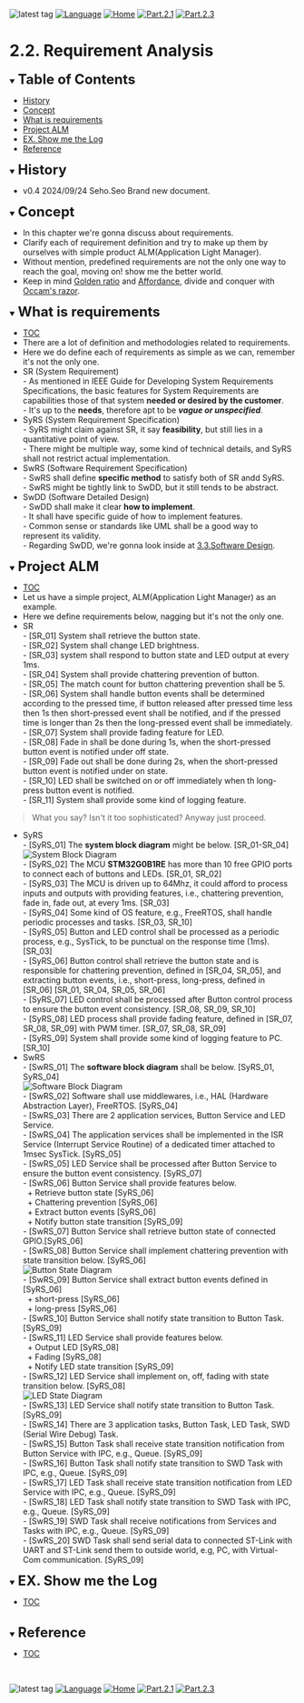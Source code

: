 ![latest tag](https://img.shields.io/github/v/tag/gtuja/CSC_MS.svg?color=brightgreen)
[![Language](https://img.shields.io/badge/Language-%E6%97%A5%E6%9C%AC%E8%AA%9E-brightgreen)](https://github.com/gtuja/CSC_MS/blob/main/Part2/2.RequirementAnalysis.md)
[![Home](https://img.shields.io/badge/Home-Readme-brightgreen)](https://github.com/gtuja/CSC_MS/blob/main/README_en.md)
[![Part.2.1](https://img.shields.io/badge/Prev-Part.2.1-brightgreen)](https://github.com/gtuja/CSC_MS/blob/main/Part2/1.WorFlowOnGithub_en.md)
[![Part.2.3](https://img.shields.io/badge/Next-Part.2.3-brightgreen)](https://github.com/gtuja/CSC_MS/blob/main/Part2/3.SoftwareDesign_en.md)

# 2.2. Requirement Analysis

<div id="toc"></div>
<details open>
<summary><font size="5"><b>Table of Contents</b></font></summary>

- [History](#history)
- [Concept](#Concept)
- [What is requirements](#what_is_requirements)
- [Project ALM](#project_alm)
- [EX. Show me the Log](#Exercise)
- [Reference](#Reference)

</details>

<div id="history"></div>
<details open>
<summary><font size="5"><b>History</b></font></summary> 

- v0.4 2024/09/24 Seho.Seo Brand new document.

</details>

<div id="Concept"></div>
<details open>
<summary><font size="5"><b>Concept</b></font></summary>

- In this chapter we're gonna discuss about requirements.
- Clarify each of requirement definition and try to make up them by ourselves with simple product ALM(Application Light Manager). 
- Without mention, predefined requirements are not the only one way to reach the goal, moving on! show me the better world.
- Keep in mind [Golden ratio](https://en.m.wikipedia.org/wiki/Golden_ratio) and [Affordance](https://en.m.wikipedia.org/wiki/Affordance), divide and conquer with [Occam's razor](https://en.m.wikipedia.org/wiki/Occam%27s_razor). 

</details>

<div id="what_is_requirements"></div>
<details open>
<summary><font size="5"><b>What is requirements</b></font></summary>

- [TOC](#toc)
- There are a lot of definition and methodologies related to requirements.
- Here we do define each of requirements as simple as we can, remember it's not the only one.
- SR (System Requirement)<br>
\- As mentioned in IEEE Guide for Developing System Requirements Specifications, the basic features for System Requirements are capabilities those of that system **needed or desired by the customer**.<br>
\- It's up to the **needs**, therefore apt to be ***vague or unspecified***.<br>
- SyRS (System Requirement Specification)<br>
\- SyRS might claim against SR, it say **feasibility**, but still lies in a quantitative point of view.<br>
\- There might be multiple way, some kind of technical details, and SyRS shall not restrict actual implementation.<br>
- SwRS (Software Requirement Specification)<br>
\- SwRS shall define **specific method** to satisfy both of SR andd SyRS.<br>
\- SwRS might be tightly link to SwDD, but it still tends to be abstract.<br>
- SwDD (Software Detailed Design)<br>
\- SwDD shall make it clear **how to implement**.<br>
\- It shall have specific guide of how to implement features.<br>
\- Common sense or standards like UML shall be a good way to represent its validity.<br>
\- Regarding SwDD, we're gonna look inside at [3.3.Software Design](https://github.com/gtuja/CSC_MS/blob/main/Part2/3.SoftwareDesign.md).

</details>

<div id="project_alm"></div>
<details open>
<summary><font size="5"><b>Project ALM</b></font></summary>

- [TOC](#toc)
- Let us have a simple project, ALM(Application Light Manager) as an example.
- Here we define requirements below, nagging but it's not the only one.
- SR<br>
\- [SR_01] System shall retrieve the button state.<br>
\- [SR_02] System shall change LED brightness.<br>
\- [SR_03] system shall respond to button state and LED output at every 1ms.<br>
\- [SR_04] System shall provide chattering prevention of button.<br>
\- [SR_05] The match count for button chattering prevention shall be 5.<br>
\- [SR_06] System shall handle button events shall be determined according to the pressed time, if button released after pressed time less then 1s then short-pressed event shall be notified, and if the pressed time is longer than 2s then the long-pressed event shall be immediately.<br>
\- [SR_07] System shall provide fading feature for LED.<br>
\- [SR_08] Fade in shall be done during 1s, when the short-pressed button event is notified under off state.<br>
\- [SR_09] Fade out shall be done during 2s, when the short-pressed button event is notified under on state.<br>
\- [SR_10] LED shall be switched on or off immediately when th long-press button event is notified.<br>
\- [SR_11] System shall provide some kind of logging feature.<br>
> What you say? Isn't it too sophisticated? Anyway just proceed.
- SyRS<br>
\- [SyRS_01] The **system block diagram** might be below. [SR_01-SR_04]<br>
![System Block Diagram](https://github.com/gtuja/CSC_MS/blob/main/Resources/Part2/Part2_ALM_SystemBlockDiagram.drawio.png)<br>
\- [SyRS_02] The MCU **STM32G0B1RE** has more than 10 free GPIO ports to connect each of buttons and LEDs. [SR_01, SR_02]<br> 
\- [SyRS_03] The MCU is driven up to 64Mhz, it could afford to process inputs and outputs with providing features, i.e., chattering prevention, fade in, fade out, at every 1ms. [SR_03]<br>
\- [SyRS_04] Some kind of OS feature, e.g., FreeRTOS, shall handle periodic processes and tasks. [SR_03, SR_10]<br>
\- [SyRS_05] Button and LED control shall be processed as a periodic process, e.g., SysTick, to be punctual on the response time (1ms). [SR_03]<br>
\- [SyRS_06] Button control shall retrieve the button state and is responsible for chattering prevention, defined in [SR_04, SR_05], and extracting button events, i.e., short-press, long-press, defined in [SR_06] [SR_01, SR_04, SR_05, SR_06]<br>
\- [SyRS_07] LED control shall be processed after Button control process to ensure the button event consistency. [SR_08, SR_09, SR_10]<br>
\- [SyRS_08] LED process shall provide fading feature, defined in [SR_07, SR_08, SR_09] with PWM timer. [SR_07, SR_08, SR_09]<br>
\- [SyRS_09] System shall provide some kind of logging feature to PC.[SR_10]<br>
- SwRS<br>
\- [SwRS_01] The **software block diagram** shall be below. [SyRS_01, SyRS_04]<br>
![Software Block Diagram](https://github.com/gtuja/CSC_MS/blob/main/Resources/Part2/Part2_ALM_SoftwareBlockDiagram.drawio.png)<br>
\- [SwRS_02] Software shall use middlewares, i.e., HAL (Hardware Abstraction Layer), FreeRTOS. [SyRS_04]<br>
\- [SwRS_03] There are 2 application services, Button Service and LED Service.<br>
\- [SwRS_04] The application services shall be implemented in the ISR Service (Interrupt Service Routine) of a dedicated timer attached to 1msec SysTick. [SyRS_05]<br>
\- [SwRS_05] LED Service shall be processed after Button Service to ensure the button event consistency. [SyRS_07]<br>
\- [SwRS_06] Button Service shall provide features below.<br>
&nbsp;&nbsp;\+ Retrieve button state [SyRS_06]<br>
&nbsp;&nbsp;\+ Chattering prevention [SyRS_06]<br>
&nbsp;&nbsp;\+ Extract button events [SyRS_06]<br>
&nbsp;&nbsp;\+ Notify button state transition [SyRS_09]<br>
\- [SwRS_07] Button Service shall retrieve button state of connected GPIO.[SyRS_06]<br>
\- [SwRS_08] Button Service shall implement chattering prevention with state transition below. [SyRS_06]<br>
![Button State Diagram](https://github.com/gtuja/CSC_MS/blob/main/Resources/Part2/Part2_ALM_StateDiagram_Button.drawio.png)<br>
\- [SwRS_09] Button Service shall extract button events defined in [SyRS_06]<br>
&nbsp;&nbsp;\+ short-press [SyRS_06]<br>
&nbsp;&nbsp;\+ long-press [SyRS_06]<br>
\- [SwRS_10] Button Service shall notify state transition to Button Task. [SyRS_09]<br>
\- [SwRS_11] LED Service shall provide features below.<br>
&nbsp;&nbsp;\+ Output LED [SyRS_08]<br>
&nbsp;&nbsp;\+ Fading [SyRS_08]<br>
&nbsp;&nbsp;\+ Notify LED state transition [SyRS_09]<br>
\- [SwRS_12] LED Service shall implement on, off, fading with state transition below. [SyRS_08]<br>
![LED State Diagram](https://github.com/gtuja/CSC_MS/blob/main/Resources/Part2/Part2_ALM_StateDiagram_LED.drawio.png)<br>
\- [SwRS_13] LED Service shall notify state transition to Button Task. [SyRS_09]<br>
\- [SwRS_14] There are 3 application tasks, Button Task, LED Task, SWD (Serial Wire Debug) Task.<br>
\- [SwRS_15] Button Task shall receive state transition notification from Button Service with IPC, e.g., Queue. [SyRS_09]<br>
\- [SwRS_16] Button Task shall notify state transition to SWD Task with IPC, e.g., Queue. [SyRS_09]<br>
\- [SwRS_17] LED Task shall receive state transition notification from LED Service with IPC, e.g., Queue. [SyRS_09]<br>
\- [SwRS_18] LED Task shall notify state transition to SWD Task with IPC, e.g., Queue. [SyRS_09]<br>
\- [SwRS_19] SWD Task shall receive notifications from Services and Tasks with IPC, e.g., Queue. [SyRS_09]<br>
\- [SwRS_20] SWD Task shall send serial data to connected ST-Link with UART and ST-Link send them to outside world, e.g, PC, with Virtual-Com communication. [SyRS_09]<br>

</details>

<div id="Exercise"></div>
<details open>
<summary><font size="5"><b>EX. Show me the Log</b></font></summary>

- [TOC](#toc)

</details>
<br>

<div id="Reference"></div>
<details open>
<summary><font size="5"><b>Reference</b></font></summary>

- [TOC](#toc)

</details>
<br>

![latest tag](https://img.shields.io/github/v/tag/gtuja/CSC_MS.svg?color=brightgreen)
[![Language](https://img.shields.io/badge/Language-%E6%97%A5%E6%9C%AC%E8%AA%9E-brightgreen)](https://github.com/gtuja/CSC_MS/blob/main/Part2/2.RequirementAnalysis.md)
[![Home](https://img.shields.io/badge/Home-Readme-brightgreen)](https://github.com/gtuja/CSC_MS/blob/main/README_en.md)
[![Part.2.1](https://img.shields.io/badge/Prev-Part.2.1-brightgreen)](https://github.com/gtuja/CSC_MS/blob/main/Part2/1.WorFlowOnGithub_en.md)
[![Part.2.3](https://img.shields.io/badge/Next-Part.2.3-brightgreen)](https://github.com/gtuja/CSC_MS/blob/main/Part2/3.SoftwareDesign_en.md)